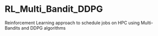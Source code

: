 # RL_Multi_Bandit_DDPG
 Reinforcement Learning approach to schedule jobs on HPC using Multi-Bandits and DDPG algorithms
